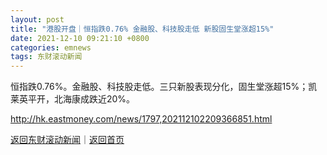 ```yaml
---
layout: post
title: "港股开盘｜恒指跌0.76% 金融股、科技股走低 新股固生堂涨超15%"
date: 2021-12-10 09:21:10 +0800
categories: emnews
tags: 东财滚动新闻
---
```


恒指跌0.76%。金融股、科技股走低。三只新股表现分化，固生堂涨超15%；凯莱英平开，北海康成跌近20%。

<http://hk.eastmoney.com/news/1797,202112102209366851.html>

[返回东财滚动新闻](//finews.withounder.com/emnews/)｜[返回首页](//finews.withounder.com/)